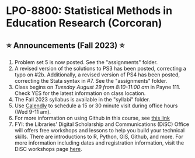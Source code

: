 # LPO-8800: Statistical Methods in Education Research (Corcoran)

## <span>&#11088;</span> Announcements (Fall 2023) <span>&#11088;</span>
[//]: # (Note the star emoji is generated from html code. Another option is the markdown code :star: but this does not render in html)


1. Problem set 5 is now posted. See the "assignments" folder.
2. A revised version of the solutions to PS3 has been posted, correcting a typo on #2b. Additionally, a revised version of PS4 has been posted, correcting the Stata syntax in #7. See the "assignments" folder.
3. Class begins on *Tuesday August 29 from 8:10-11:00 am* in Payne 111. Check YES for the latest information on class location.
4. The Fall 2023 syllabus is available in the "syllabi" folder.
5. Use [Calendly](https://calendly.com/sean-p-corcoran) to schedule a 15 or 30 minute visit during office hours (Wed 9-11 am).
6. For more information on using Github in this course, see [this link](https://github.com/spcorcor18/LPO-8800/blob/main/using%20github.md)
7. FYI: the Libraries' Digital Scholarship and Communications (DiSC) Office will offers free workshops and lessons to help you build your technical skills. There are introductions to R, Python, GIS, Github, and more. For more information including dates and registration information, visit the DiSC workshops page [here](https://www.library.vanderbilt.edu/disc/workshops/).

